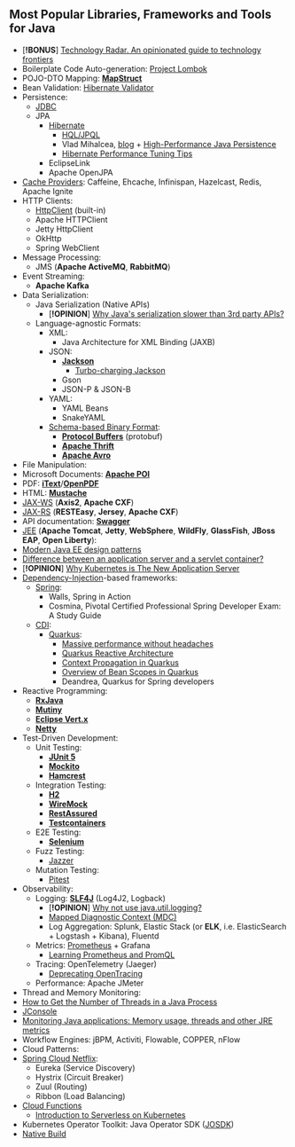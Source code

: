 ## Most Popular Libraries, Frameworks and Tools for Java

- [**!BONUS**] [Technology Radar. An opinionated guide to technology frontiers](https://www.thoughtworks.com/radar)
- Boilerplate Code Auto-generation: [Project Lombok](https://projectlombok.org/)
- POJO-DTO Mapping: [**MapStruct**](https://mapstruct.org/)
- Bean Validation: [Hibernate Validator](https://hibernate.org/validator/documentation/getting-started/)
- Persistence:
  - [JDBC](https://www.baeldung.com/jpa-vs-jdbc)
  - JPA
    - [Hibernate](https://www.baeldung.com/learn-jpa-hibernate)
      - [HQL/JPQL](https://docs.jboss.org/hibernate/orm/-3/devguide/en-US/html/ch-html)
      - Vlad Mihalcea, [blog](https://vladmihalcea.com/blog/) + [High-Performance Java Persistence](https://vladmihalcea.com/books/high-performance-java-persistence/)
      - [Hibernate Performance Tuning Tips](https://thorben-janssen.com/tips-to-boost-your-hibernate-performance/?utm_source=social&utm_medium=twitter&utm_campaign=tutorial)
    - EclipseLink
    - Apache OpenJPA
- [Cache Providers](https://blog.frankel.ch/choose-cache/2/): Caffeine, Ehcache, Infinispan, Hazelcast, Redis, Apache Ignite
- HTTP Clients:
  - [HttpClient](https://openjdk.org/groups/net/httpclient/intro.html) (built-in)
  - Apache HTTPClient
  - Jetty HttpClient
  - OkHttp
  - Spring WebClient 
- Message Processing:
  - JMS (**Apache ActiveMQ**, **RabbitMQ**)
- Event Streaming:
  - **Apache Kafka**
- Data Serialization:
  - Java Serialization (Native APIs)
    - [**!OPINION**] [Why Java's serialization slower than 3rd party APIs?](https://stackoverflow.com/questions/19447623/why-javas-serialization-slower-than-3rd-party-apis)
  - Language-agnostic Formats:
    - XML:
      - Java Architecture for XML Binding (JAXB)
    - JSON:
      - [**Jackson**](https://www.baeldung.com/jackson)
        - [Turbo-charging Jackson](https://github.com/FasterXML/jackson-docs/wiki/Presentation:-Jackson-Performance)
      - Gson
      - JSON-P & JSON-B
    - YAML:
      - YAML Beans
      - SnakeYAML
    - [Schema-based Binary Format](https://martin.kleppmann.com/2012/12/05/schema-evolution-in-avro-protocol-buffers-thrift.html):
      - [**Protocol Buffers**](https://developers.google.com/protocol-buffers/docs/javatutorial) (protobuf)
      - [**Apache Thrift**](https://thrift.apache.org/tutorial/java.html)
      - [**Apache Avro**](https://avro.apache.org/docs/current/gettingstartedjava.html)
- File Manipulation:
- Microsoft Documents: [**Apache POI**](https://www.baeldung.com/java-microsoft-excel)
- PDF: [**iText**](https://www.baeldung.com/java-pdf-creation)/[**OpenPDF**](https://github.com/LibrePDF/OpenPDF)
- HTML: [**Mustache**](https://www.baeldung.com/mustache)
- [JAX-WS](https://www.baeldung.com/jax-ws) (**Axis2**, **Apache CXF**)
- [JAX-RS](https://www.baeldung.com/jax-rs-spec-and-implementations) (**RESTEasy**, **Jersey**, **Apache CXF**)
- API documentation: [**Swagger**](https://swagger.io/tools/open-source/open-source-integrations/)
- [JEE](https://www.baeldung.com/java-enterprise-evolution) (**Apache Tomcat**, **Jetty**, **WebSphere**, **WildFly**, **GlassFish**, **JBoss EAP**, **Open Liberty**):
- [Modern Java EE design patterns](https://www.oreilly.com/content/modern-java-ee-design-patterns/)
- [Difference between an application server and a servlet container?](https://stackoverflow.com/questions/5039354/difference-between-an-application-server-and-a-servlet-container)
- [**!OPINION**] [Why Kubernetes is The New Application Server](https://developers.redhat.com/blog/2018/06/28/why-kubernetes-is-the-new-application-server#)
- [Dependency-Injection](https://dzone.com/articles/dependency-injection-implementation-in-core-java-1)-based frameworks:
  - [Spring](https://spring.io/projects/):
      - Walls, Spring in Action
      - Cosmina, Pivotal Certified Professional Spring Developer Exam: A Study Guide
  - [CDI](https://www.baeldung.com/java-ee-cdi):
    - [Quarkus](https://quarkus.io/guides/):
      - [Massive performance without headaches](https://quarkus.io/blog/resteasy-reactive-faq/)
      - [Quarkus Reactive Architecture](https://quarkus.io/version/-2/guides/quarkus-reactive-architecture)
      - [Context Propagation in Quarkus](https://quarkus.io/version/-2/guides/context-propagation)
      - [Overview of Bean Scopes in Quarkus](https://marcelkliemannel.com/articles/2021/overview-of-bean-scopes-in-quarkus/)
      - Deandrea, Quarkus for Spring developers
- Reactive Programming:
  - [**RxJava**](https://www.pluralsight.com/courses/reactive-programming-java-12-rxjava-2)
  - [**Mutiny**](https://smallrye.io/smallrye-mutiny/guides)
  - [**Eclipse Vert.x**](https://vertx.io/docs/vertx-core/java/)
  - [**Netty**](https://medium.com/geekculture/a-tour-of-netty-5020ecee5494)
- Test-Driven Development:
  - Unit Testing:
    - [**JUnit 5**](https://www.baeldung.com/junit-5)
    - [**Mockito**](https://www.baeldung.com/mockito-series)
    - [**Hamcrest**](http://hamcrest.org/JavaHamcrest/tutorial)
  - Integration Testing:
    - [**H2**](http://www.h2database.com/html/tutorial.html)
    - [**WireMock**](http://wiremock.org/docs/getting-started/)
    - [**RestAssured**](https://www.baeldung.com/rest-assured-tutorial)
    - [**Testcontainers**](https://www.testcontainers.org/)
  - E2E Testing:
    - [**Selenium**](https://www.selenium.dev/documentation/guidelines/)
  - Fuzz Testing:
    - [Jazzer](https://www.code-intelligence.com/blog/fuzz-targets-jazzer)
  - Mutation Testing:
    - [Pitest](https://pitest.org/)
- Observability: 
  - Logging: [**SLF4J**](https://www.baeldung.com/slf4j-with-log4j2-logback) (Log4J2, Logback)
    - [**!OPINION**] [Why not use java.util.logging?](https://stackoverflow.com/questions/11359187/why-not-use-java-util-logging)
    - [Mapped Diagnostic Context (MDC)](https://www.baeldung.com/mdc-in-log4j-2-logback)
    - Log Aggregation: Splunk, Elastic Stack (or **ELK**, i.e. ElasticSearch + Logstash + Kibana), Fluentd
  - Metrics: [Prometheus](https://prometheus.io/docs/tutorials/getting_started/) + Grafana
    - [Learning Prometheus and PromQL](https://iximiuz.com/en/series/learning-prometheus-and-promql/)
  - Tracing: OpenTelemetry (Jaeger)
    - [Deprecating OpenTracing](https://github.com/opentracing/specification/issues/163)
  - Performance: Apache JMeter
- Thread and Memory Monitoring:
- [How to Get the Number of Threads in a Java Process](https://www.baeldung.com/java-get-number-of-threads)
- [JConsole](https://docs.oracle.com/javase/7/docs/technotes/guides/management/jconsole.html)
- [Monitoring Java applications: Memory usage, threads and other JRE metrics](https://sysdig.com/blog/monitoring-java-jre/)
- Workflow Engines: jBPM, Activiti, Flowable, COPPER, nFlow
- Cloud Patterns:
- [Spring Cloud Netflix](https://spring.io/projects/spring-cloud-netflix):
  - Eureka (Service Discovery)
  - Hystrix (Circuit Breaker)
  - Zuul (Routing)
  - Ribbon (Load Balancing)
- [Cloud Functions](https://developers.googleblog.com/2020/05/java-11-for-cloud-functions.html)
  - [Introduction to Serverless on Kubernetes](https://www.edx.org/course/introduction-to-serverless-on-kubernetes)
- Kubernetes Operator Toolkit: Java Operator SDK ([JOSDK](https://javaoperatorsdk.io/))
- [Native Build](https://developer.okta.com/blog/2021/06/18/native-java-framework-comparison)
